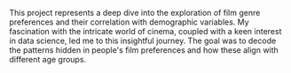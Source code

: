 This project represents a deep dive into the exploration of film genre preferences and their correlation with demographic variables. My fascination with the intricate world of cinema, coupled with a keen interest in data science, led me to this insightful journey. The goal was to decode the patterns hidden in people's film preferences and how these align with different age groups.

